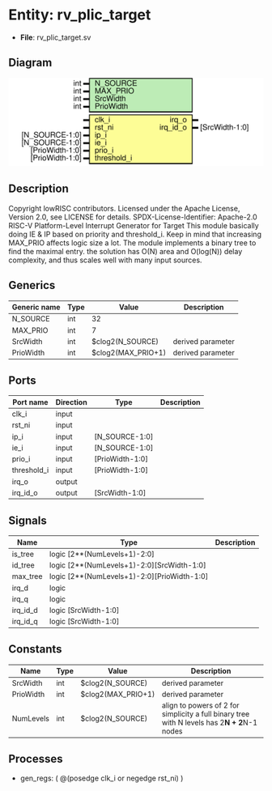 # Entity: rv_plic_target

- **File**: rv_plic_target.sv
## Diagram

![Diagram](rv_plic_target.svg "Diagram")
## Description

Copyright lowRISC contributors.
 Licensed under the Apache License, Version 2.0, see LICENSE for details.
 SPDX-License-Identifier: Apache-2.0
 RISC-V Platform-Level Interrupt Generator for Target
 This module basically doing IE & IP based on priority and threshold_i.
 Keep in mind that increasing MAX_PRIO affects logic size a lot.
 The module implements a binary tree to find the maximal entry. the solution
 has O(N) area and O(log(N)) delay complexity, and thus scales well with
 many input sources.
 
## Generics

| Generic name | Type | Value              | Description       |
| ------------ | ---- | ------------------ | ----------------- |
| N_SOURCE     | int  | 32                 |                   |
| MAX_PRIO     | int  | 7                  |                   |
| SrcWidth     | int  | $clog2(N_SOURCE)   | derived parameter |
| PrioWidth    | int  | $clog2(MAX_PRIO+1) | derived parameter |
## Ports

| Port name   | Direction | Type            | Description |
| ----------- | --------- | --------------- | ----------- |
| clk_i       | input     |                 |             |
| rst_ni      | input     |                 |             |
| ip_i        | input     | [N_SOURCE-1:0]  |             |
| ie_i        | input     | [N_SOURCE-1:0]  |             |
| prio_i      | input     | [PrioWidth-1:0] |             |
| threshold_i | input     | [PrioWidth-1:0] |             |
| irq_o       | output    |                 |             |
| irq_id_o    | output    | [SrcWidth-1:0]  |             |
## Signals

| Name     | Type                                        | Description |
| -------- | ------------------------------------------- | ----------- |
| is_tree  | logic [2**(NumLevels+1)-2:0]                |             |
| id_tree  | logic [2**(NumLevels+1)-2:0][SrcWidth-1:0]  |             |
| max_tree | logic [2**(NumLevels+1)-2:0][PrioWidth-1:0] |             |
| irq_d    | logic                                       |             |
| irq_q    | logic                                       |             |
| irq_id_d | logic [SrcWidth-1:0]                        |             |
| irq_id_q | logic [SrcWidth-1:0]                        |             |
## Constants

| Name      | Type | Value              | Description                                                                                   |
| --------- | ---- | ------------------ | --------------------------------------------------------------------------------------------- |
| SrcWidth  | int  | $clog2(N_SOURCE)   | derived parameter                                                                             |
| PrioWidth | int  | $clog2(MAX_PRIO+1) | derived parameter                                                                             |
| NumLevels | int  | $clog2(N_SOURCE)   | align to powers of 2 for simplicity a full binary tree with N levels has 2**N + 2**N-1 nodes  |
## Processes
- gen_regs: ( @(posedge clk_i or negedge rst_ni) )
